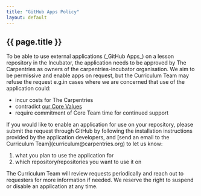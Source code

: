 ```yaml
---
title: "GitHub Apps Policy"
layout: default
---
```


<div class="container col-xxl-8">
  <h2 class="display-5 fw-bold lh-1 mb-3">{{ page.title }}</h2>
<p>To be able to use external applications (_GitHub Apps_) on a lesson repository in the Incubator,
the application needs to be approved by The Carpentries as owners of the carpentries-incubator organisation. We aim to be permissive and enable apps on request, but the Curriculum Team may refuse the request e.g.in cases where we are concerned that use of the application could:</p>
<ul>
<li>incur costs for The Carpentries</li>
<li>contradict <a href="https://carpentries.org/values/">our Core Values</a></li>
<li>require commitment of Core Team time for continued support</li>
</ul>
<p>If you would like to enable an application for use on your repository, please submit the request through GitHub by following the installation instructions provided by the application developers, and [send an email to the Curriculum Team](curriculum@carpentries.org) to let us know:</p>

<ol>
<li>what you plan to use the application for</li>
<li>which repository/repositories you want to use it on</li>
</ol>
<p>The Curriculum Team will review requests periodically and reach out to requesters for more information if needed. We reserve the right to suspend or disable an application at any time.</p>
